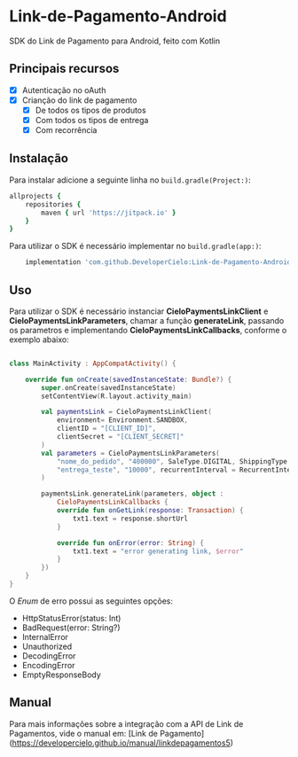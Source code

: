 # Link-de-Pagamento-Android

SDK do Link de Pagamento para Android, feito com Kotlin

## Principais recursos

* [x] Autenticação no oAuth
* [x] Crianção do link de pagamento
  * [x] De todos os tipos de produtos
  * [x] Com todos os tipos de entrega
  * [x] Com recorrência
  
## Instalação

Para instalar adicione a seguinte linha no `build.gradle(Project:)`:
```ruby
allprojects {
    repositories {
        maven { url 'https://jitpack.io' }
    }
}
````

Para utilizar o SDK é necessário implementar no `build.gradle(app:)`:
```ruby
    implementation 'com.github.DeveloperCielo:Link-de-Pagamento-Android:1.0'
````
## Uso

Para utilizar o SDK é necessário instanciar **CieloPaymentsLinkClient** e **CieloPaymentsLinkParameters**, chamar a função **generateLink**, 
passando os parametros e implementando **CieloPaymentsLinkCallbacks**, conforme o exemplo abaixo:

```kotlin

class MainActivity : AppCompatActivity() {

    override fun onCreate(savedInstanceState: Bundle?) {
        super.onCreate(savedInstanceState)
        setContentView(R.layout.activity_main)

        val paymentsLink = CieloPaymentsLinkClient(
            environment= Environment.SANDBOX,
            clientID = "[CLIENT_ID]",
            clientSecret = "[CLIENT_SECRET]"
        )
        val parameters = CieloPaymentsLinkParameters(
            "nome_do_pedido", "400000", SaleType.DIGITAL, ShippingType.CORREIOS,
            "entrega_teste", "10000", recurrentInterval = RecurrentInterval.MONTHLY
        )

        paymentsLink.generateLink(parameters, object :
            CieloPaymentsLinkCallbacks {
            override fun onGetLink(response: Transaction) {
                txt1.text = response.shortUrl
            }

            override fun onError(error: String) {
                txt1.text = "error generating link, $error"
            }
        })
    }
}

```

O *Enum* de erro possui as seguintes opções:

* HttpStatusError(status: Int)
* BadRequest(error: String?)
* InternalError
* Unauthorized
* DecodingError
* EncodingError
* EmptyResponseBody

## Manual

Para mais informações sobre a integração com a API de Link de Pagamentos, vide o manual em: [Link de Pagamento] (https://developercielo.github.io/manual/linkdepagamentos5)
